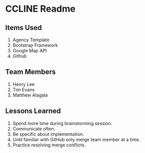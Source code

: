 # CCLINE Readme

## Items Used 

1. Agency Template
2. Bootstrap Framework
3. Google Map API
4. Github

## Team Members
1. Henry Lee
2. Tim Evans
3. Matthew Alagala

## Lessons Learned
1. Spend more time during brainstorming session. 
2. Communicate often. 
3. Be specific about implementation. 
4. Until familiar with GitHub only merge team member at a time. 
5. Practice resolving merge conflicts. 

